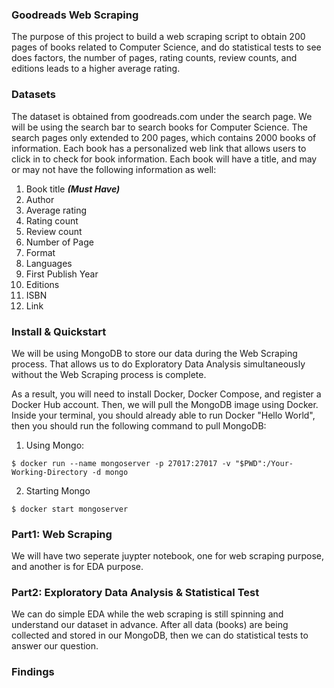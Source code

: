### Goodreads Web Scraping 

The purpose of this project to build a web scraping script to obtain 200 pages of books related to Computer Science, and do statistical tests to see does factors, the number of pages, rating counts, review counts, and editions leads to a higher average rating.

### Datasets
The dataset is obtained from goodreads.com under the search page. We will be using the search bar to search books for Computer Science. The search pages only extended to 200 pages, which contains 2000 books of information. Each book has a personalized web link that allows users to click in to check for book information. Each book will have a title, and may or may not have the following information as well:

1. Book title ***(Must Have)***
2. Author  
3. Average rating 
4. Rating count
5. Review count
6. Number of Page
7. Format
8. Languages
9. First Publish Year
10. Editions 
11. ISBN
12. Link

### Install & Quickstart
We will be using MongoDB to store our data during the Web Scraping process. That allows us to do Exploratory Data Analysis simultaneously without the Web Scraping process is complete. 

As a result, you will need to install Docker, Docker Compose, and register a Docker Hub account. Then, we will pull the MongoDB image using Docker. Inside your terminal, you should already able to run Docker "Hello World", then you should run the following command to pull MongoDB:
1. Using Mongo:

```$ docker run --name mongoserver -p 27017:27017 -v "$PWD":/Your-Working-Directory -d mongo```

2. Starting Mongo

```$ docker start mongoserver```

### Part1: Web Scraping
We will have two seperate juypter notebook, one for web scraping purpose, and another is for EDA purpose.

### Part2: Exploratory Data Analysis & Statistical Test
We can do simple EDA while the web scraping is still spinning and understand our dataset in advance. After all data (books) are being collected and stored in our MongoDB, then we can do statistical tests to answer our question. 

### Findings

